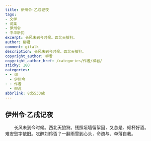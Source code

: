 ```yaml
---
title: 伊州令·乙戌记夜
tags:
- 文学
- 词集
- 伊州令
- 中华新韵
excerpt: 长风未到今时候。西北天狼狩。
author: 柳君
comment: gitalk
description: 长风未到今时候。西北天狼狩。
copyright_author: 柳君
copyright_author_href: /categories/作者/柳君/
sticky: 180
categories:
- - 词
  - 伊州令
- - 作者
  - 柳君
abbrlink: 8d5533ab
---
```

## 伊州令·乙戌记夜
&emsp;&emsp;长风未到今时候。西北天狼狩。残照垣墙留絮因，又总是、倾杯好酒。
&emsp;&emsp;难安愁字依旧。吃醉刘伶否？一翻雨雪到心头，命疏与、单薄自我。